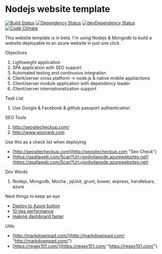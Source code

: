 # Nodejs website template

 

[![Build Status](https://travis-ci.org/jordivila/userAdmin.svg?branch=master)](https://travis-ci.org/jordivila/userAdmin)
[![Dependency Status](https://david-dm.org/jordivila/userAdmin.svg)](https://david-dm.org/jordivila/userAdmin)
[![devDependency Status](https://david-dm.org/jordivila/userAdmin/dev-status.svg)](https://david-dm.org/jordivila/userAdmin#info=devDependencies)
[![Code Climate](https://codeclimate.com/github/jordivila/userAdmin/badges/gpa.svg)](https://codeclimate.com/github/jordivila/userAdmin)

This website template is in beta. I'm using Nodejs & Mongodb to build a website deployable to an azure website in just one click.

Objectives

1. Lightweight application 
2. SPA application with SEO support 
3. Automated testing and continuous integration
4. Client/server cross platform -> node.js & native mobile appliactions
5. Client/server module application with dependency loader
6. Client/server internationalization support 

Task List
 
1. Use Google & Facebook & github passport authentication

SEO Tools

1. http://seositecheckup.com/
2. http://www.woorank.com 

Use this as a check list when deploying

- [http://seositecheckup.com](http://seositecheckup.com "Seo Check")
- [https://asafaweb.com/Scan?Url=jordivilanode.azurewebsites.net](https://asafaweb.com/Scan?Url=jordivilanode.azurewebsites.net)

Dev Words

1. Nodejs, Mongodb, Mocha , jqUnit, grunt, bower, express, handlebars, azure

Next things to keep an eye

- [Deploy to Azure button](http://blog.stevenedouard.com/continuous-delivery-azure-websites-atlassian/ "Deploy to Azure button")
- [10 tips performance](https://engineering.linkedin.com/nodejs/blazing-fast-nodejs-10-performance-tips-linkedin-mobile "10 tips performance")
- [making dashboard faster](https://engineering.gosquared.com/making-dashboard-faster "making dashboard faster")


Utils

- [http://markdownpad.com/](http://markdownpad.com/ "http://markdownpad.com/")
- [https://regex101.com/](https://regex101.com/ "https://regex101.com/")
